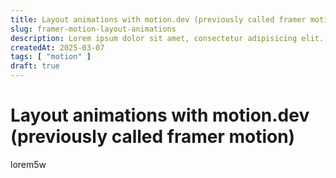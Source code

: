 ```yaml
---
title: Layout animations with motion.dev (previously called framer motion)
slug: framer-motion-layout-animations
description: Lorem ipsum dolor sit amet, consectetur adipisicing elit. Laudantium, nemo?
createdAt: 2025-03-07
tags: [ "motion" ]
draft: true
---
```


# Layout animations with motion.dev (previously called framer motion)

lorem5w